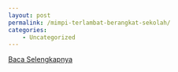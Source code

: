```yaml
---
layout: post
permalink: /mimpi-terlambat-berangkat-sekolah/
categories:
    - Uncategorized
---
```


[Baca Selengkapnya](/05)